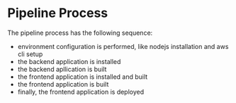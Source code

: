 # Pipeline Process
The pipeline process has the following sequence:
- environment configuration is performed, like nodejs installation and aws cli setup
- the backend application is installed 
- the backend apllication is built 
- the frontend application is installed and built
- the frontend application is built
- finally, the frontend application is deployed